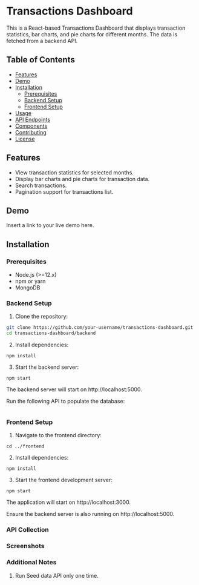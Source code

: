 # Transactions Dashboard

This is a React-based Transactions Dashboard that displays transaction statistics, bar charts, and pie charts for different months. The data is fetched from a backend API.

## Table of Contents

- [Features](#features)
- [Demo](#demo)
- [Installation](#installation)
  - [Prerequisites](#prerequisites)
  - [Backend Setup](#backend-setup)
  - [Frontend Setup](#frontend-setup)
- [Usage](#usage)
- [API Endpoints](#api-endpoints)
- [Components](#components)
- [Contributing](#contributing)
- [License](#license)

## Features

- View transaction statistics for selected months.
- Display bar charts and pie charts for transaction data.
- Search transactions.
- Pagination support for transactions list.

## Demo

Insert a link to your live demo here.

## Installation

### Prerequisites

- Node.js (>=12.x)
- npm or yarn
- MongoDB

### Backend Setup

1. Clone the repository:

```sh
git clone https://github.com/your-username/transactions-dashboard.git
cd transactions-dashboard/backend
```
2. Install dependencies:
```
npm install
```

3. Start the backend server:

```
npm start
```
The backend server will start on http://localhost:5000.

Run the following API to populate the database:
``` 

```


### Frontend Setup
1. Navigate to the frontend directory:
```
cd ../frontend
```

2. Install dependencies:
```
npm install
```

3. Start the frontend development server:

```
npm start
```
The application will start on http://localhost:3000.

Ensure the backend server is also running on http://localhost:5000.


### API Collection


### Screenshots


### Additional Notes
1. Run Seed data API only one time.